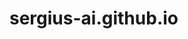 # sergius-ai.github.io
[1]: https://sergius-ai.github.io/Lab_11/index.html#
[2]: https://sergius-ai.github.io/Lab_12/index.html#
[3]: https://sergius-ai.github.io/Lab_13/index.html#